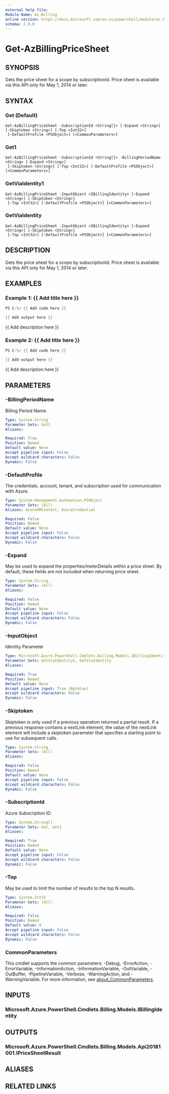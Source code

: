 ```yaml
---
external help file:
Module Name: Az.Billing
online version: https://docs.microsoft.com/en-us/powershell/module/az.billing/get-azbillingpricesheet
schema: 2.0.0
---
```


# Get-AzBillingPriceSheet

## SYNOPSIS
Gets the price sheet for a scope by subscriptionId.
Price sheet is available via this API only for May 1, 2014 or later.

## SYNTAX

### Get (Default)
```
Get-AzBillingPriceSheet -SubscriptionId <String[]> [-Expand <String>] [-Skiptoken <String>] [-Top <Int32>]
 [-DefaultProfile <PSObject>] [<CommonParameters>]
```

### Get1
```
Get-AzBillingPriceSheet -SubscriptionId <String[]> -BillingPeriodName <String> [-Expand <String>]
 [-Skiptoken <String>] [-Top <Int32>] [-DefaultProfile <PSObject>] [<CommonParameters>]
```

### GetViaIdentity1
```
Get-AzBillingPriceSheet -InputObject <IBillingIdentity> [-Expand <String>] [-Skiptoken <String>]
 [-Top <Int32>] [-DefaultProfile <PSObject>] [<CommonParameters>]
```

### GetViaIdentity
```
Get-AzBillingPriceSheet -InputObject <IBillingIdentity> [-Expand <String>] [-Skiptoken <String>]
 [-Top <Int32>] [-DefaultProfile <PSObject>] [<CommonParameters>]
```

## DESCRIPTION
Gets the price sheet for a scope by subscriptionId.
Price sheet is available via this API only for May 1, 2014 or later.

## EXAMPLES

### Example 1: {{ Add title here }}
```powershell
PS C:\> {{ Add code here }}

{{ Add output here }}
```

{{ Add description here }}

### Example 2: {{ Add title here }}
```powershell
PS C:\> {{ Add code here }}

{{ Add output here }}
```

{{ Add description here }}

## PARAMETERS

### -BillingPeriodName
Billing Period Name.

```yaml
Type: System.String
Parameter Sets: Get1
Aliases:

Required: True
Position: Named
Default value: None
Accept pipeline input: False
Accept wildcard characters: False
Dynamic: False
```

### -DefaultProfile
The credentials, account, tenant, and subscription used for communication with Azure.

```yaml
Type: System.Management.Automation.PSObject
Parameter Sets: (All)
Aliases: AzureRMContext, AzureCredential

Required: False
Position: Named
Default value: None
Accept pipeline input: False
Accept wildcard characters: False
Dynamic: False
```

### -Expand
May be used to expand the properties/meterDetails within a price sheet.
By default, these fields are not included when returning price sheet.

```yaml
Type: System.String
Parameter Sets: (All)
Aliases:

Required: False
Position: Named
Default value: None
Accept pipeline input: False
Accept wildcard characters: False
Dynamic: False
```

### -InputObject
Identity Parameter

```yaml
Type: Microsoft.Azure.PowerShell.Cmdlets.Billing.Models.IBillingIdentity
Parameter Sets: GetViaIdentity1, GetViaIdentity
Aliases:

Required: True
Position: Named
Default value: None
Accept pipeline input: True (ByValue)
Accept wildcard characters: False
Dynamic: False
```

### -Skiptoken
Skiptoken is only used if a previous operation returned a partial result.
If a previous response contains a nextLink element, the value of the nextLink element will include a skiptoken parameter that specifies a starting point to use for subsequent calls.

```yaml
Type: System.String
Parameter Sets: (All)
Aliases:

Required: False
Position: Named
Default value: None
Accept pipeline input: False
Accept wildcard characters: False
Dynamic: False
```

### -SubscriptionId
Azure Subscription ID.

```yaml
Type: System.String[]
Parameter Sets: Get, Get1
Aliases:

Required: True
Position: Named
Default value: None
Accept pipeline input: False
Accept wildcard characters: False
Dynamic: False
```

### -Top
May be used to limit the number of results to the top N results.

```yaml
Type: System.Int32
Parameter Sets: (All)
Aliases:

Required: False
Position: Named
Default value: 0
Accept pipeline input: False
Accept wildcard characters: False
Dynamic: False
```

### CommonParameters
This cmdlet supports the common parameters: -Debug, -ErrorAction, -ErrorVariable, -InformationAction, -InformationVariable, -OutVariable, -OutBuffer, -PipelineVariable, -Verbose, -WarningAction, and -WarningVariable. For more information, see [about_CommonParameters](http://go.microsoft.com/fwlink/?LinkID=113216).

## INPUTS

### Microsoft.Azure.PowerShell.Cmdlets.Billing.Models.IBillingIdentity

## OUTPUTS

### Microsoft.Azure.PowerShell.Cmdlets.Billing.Models.Api20181001.IPriceSheetResult

## ALIASES

## RELATED LINKS

